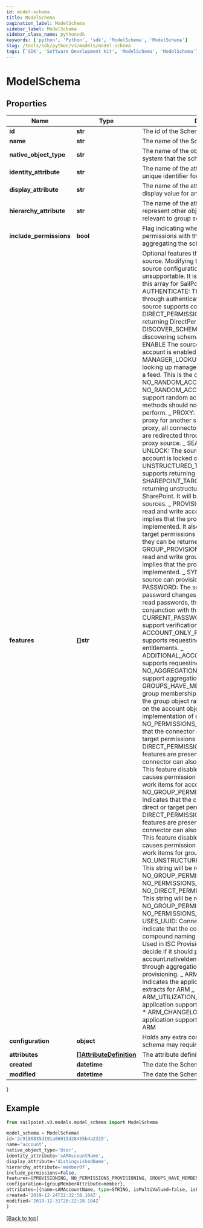 ```yaml
---
id: model-schema
title: ModelSchema
pagination_label: ModelSchema
sidebar_label: ModelSchema
sidebar_class_name: pythonsdk
keywords: ['python', 'Python', 'sdk', 'ModelSchema', 'ModelSchema']
slug: /tools/sdk/python/v3/models/model-schema
tags: ['SDK', 'Software Development Kit', 'ModelSchema', 'ModelSchema']
---
```


# ModelSchema

## Properties

| Name | Type | Description | Notes |
| --- | --- | --- | --- |
| **id** | **str** | The id of the Schema. | [optional] |
| **name** | **str** | The name of the Schema. | [optional] |
| **native_object_type** | **str** | The name of the object type on the native system that the schema represents. | [optional] |
| **identity_attribute** | **str** | The name of the attribute used to calculate the unique identifier for an object in the schema. | [optional] |
| **display_attribute** | **str** | The name of the attribute used to calculate the display value for an object in the schema. | [optional] |
| **hierarchy_attribute** | **str** | The name of the attribute whose values represent other objects in a hierarchy. Only relevant to group schemas. | [optional] |
| **include_permissions** | **bool** | Flag indicating whether or not the include permissions with the object data when aggregating the schema. | [optional] |
| **features** | **[]str** | Optional features that can be supported by a source. Modifying the features array may cause source configuration errors that are unsupportable. It is recommended to not modify this array for SailPoint supported connectors. _ AUTHENTICATE: The source supports pass-through authentication. _ COMPOSITE: The source supports composite source creation. _ DIRECT_PERMISSIONS: The source supports returning DirectPermissions. _ DISCOVER_SCHEMA: The source supports discovering schemas for users and groups. _ ENABLE The source supports reading if an account is enabled or disabled. _ MANAGER_LOOKUP: The source supports looking up managers as they are encountered in a feed. This is the opposite of NO_RANDOM_ACCESS. _ NO_RANDOM_ACCESS: The source does not support random access and the getObject() methods should not be called and expected to perform. _ PROXY: The source can serve as a proxy for another source. When an source has a proxy, all connector calls made with that source are redirected through the connector for the proxy source. _ SEARCH _ TEMPLATE _ UNLOCK: The source supports reading if an account is locked or unlocked. _ UNSTRUCTURED_TARGETS: The source supports returning unstructured Targets. _ SHAREPOINT_TARGET: The source supports returning unstructured Target data for SharePoint. It will be typically used by AD, LDAP sources. _ PROVISIONING: The source can both read and write accounts. Having this feature implies that the provision() method is implemented. It also means that direct and target permissions can also be provisioned if they can be returned by aggregation. _ GROUP_PROVISIONING: The source can both read and write groups. Having this feature implies that the provision() method is implemented. _ SYNC_PROVISIONING: The source can provision accounts synchronously. _ PASSWORD: The source can provision password changes. Since sources can never read passwords, this is should only be used in conjunction with the PROVISIONING feature. _ CURRENT_PASSWORD: Some source types support verification of the current password _ ACCOUNT_ONLY_REQUEST: The source supports requesting accounts without entitlements. _ ADDITIONAL_ACCOUNT_REQUEST: The source supports requesting additional accounts. _ NO_AGGREGATION: A source that does not support aggregation. _ GROUPS_HAVE_MEMBERS: The source models group memberships with a member attribute on the group object rather than a groups attribute on the account object. This effects the implementation of delta account aggregation. _ NO_PERMISSIONS_PROVISIONING: Indicates that the connector cannot provision direct or target permissions for accounts. When DIRECT_PERMISSIONS and PROVISIONING features are present, it is assumed that the connector can also provision direct permissions. This feature disables that assumption and causes permission request to be converted to work items for accounts. _ NO_GROUP_PERMISSIONS_PROVISIONING: Indicates that the connector cannot provision direct or target permissions for groups. When DIRECT_PERMISSIONS and PROVISIONING features are present, it is assumed that the connector can also provision direct permissions. This feature disables that assumption and causes permission request to be converted to work items for groups. _ NO_UNSTRUCTURED_TARGETS_PROVISIONING: This string will be replaced by NO_GROUP_PERMISSIONS_PROVISIONING and NO_PERMISSIONS_PROVISIONING. _ NO_DIRECT_PERMISSIONS_PROVISIONING: This string will be replaced by NO_GROUP_PERMISSIONS_PROVISIONING and NO_PERMISSIONS_PROVISIONING. _ USES_UUID: Connectivity 2.0 flag used to indicate that the connector supports a compound naming structure. _ PREFER_UUID: Used in ISC Provisioning AND Aggregation to decide if it should prefer account.uuid to account.nativeIdentity when data is read in through aggregation OR pushed out through provisioning. _ ARM_SECURITY_EXTRACT: Indicates the application supports Security extracts for ARM _ ARM_UTILIZATION_EXTRACT: Indicates the application supports Utilization extracts for ARM \* ARM_CHANGELOG_EXTRACT: Indicates the application supports Change-log extracts for ARM | [optional] |
| **configuration** | **object** | Holds any extra configuration data that the schema may require. | [optional] |
| **attributes** | [**[]AttributeDefinition**](attribute-definition) | The attribute definitions which form the schema. | [optional] |
| **created** | **datetime** | The date the Schema was created. | [optional] |
| **modified** | **datetime** | The date the Schema was last modified. | [optional] |

}

## Example

```python
from sailpoint.v3.models.model_schema import ModelSchema

model_schema = ModelSchema(
id='2c9180835d191a86015d28455b4a2329',
name='account',
native_object_type='User',
identity_attribute='sAMAccountName',
display_attribute='distinguishedName',
hierarchy_attribute='memberOf',
include_permissions=False,
features=[PROVISIONING, NO_PERMISSIONS_PROVISIONING, GROUPS_HAVE_MEMBERS],
configuration={groupMemberAttribute=member},
attributes=[{name=sAMAccountName, type=STRING, isMultiValued=false, isEntitlement=false, isGroup=false}, {name=memberOf, type=STRING, schema={type=CONNECTOR_SCHEMA, id=2c9180887671ff8c01767b4671fc7d60, name=group}, description=Group membership, isMultiValued=true, isEntitlement=true, isGroup=true}],
created='2019-12-24T22:32:58.104Z',
modified='2019-12-31T20:22:28.104Z'
)

```

[[Back to top]](#)
